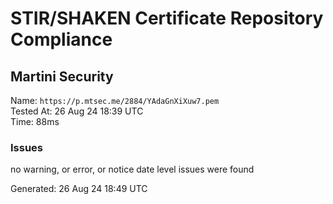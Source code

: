 # STIR/SHAKEN Certificate Repository Compliance

## Martini Security

Name: `https://p.mtsec.me/2884/YAdaGnXiXuw7.pem`\
Tested At: 26 Aug 24 18:39 UTC\
Time: 88ms

### Issues

no warning, or error, or notice date level issues were found

Generated: 26 Aug 24 18:49 UTC
